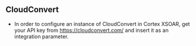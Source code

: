 ## CloudConvert
- In order to configure an instance of CloudConvert in Cortex XSOAR,
 get your API key from https://cloudconvert.com/ and insert it as an
  integration parameter.